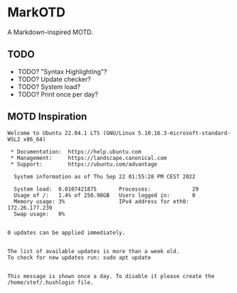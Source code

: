 # MarkOTD

A Markdown-inspired MOTD.

## TODO

- TODO? "Syntax Highlighting"?
- TODO? Update checker?
- TODO? System load?
- TODO? Print once per day?

## MOTD Inspiration

```_
Welcome to Ubuntu 22.04.1 LTS (GNU/Linux 5.10.16.3-microsoft-standard-WSL2 x86_64)

 * Documentation:  https://help.ubuntu.com
 * Management:     https://landscape.canonical.com
 * Support:        https://ubuntu.com/advantage

  System information as of Thu Sep 22 01:55:28 PM CEST 2022

  System load:  0.0107421875       Processes:             29
  Usage of /:   1.4% of 250.98GB   Users logged in:       0
  Memory usage: 3%                 IPv4 address for eth0: 172.26.177.239
  Swap usage:   0%


0 updates can be applied immediately.


The list of available updates is more than a week old.
To check for new updates run: sudo apt update


This message is shown once a day. To disable it please create the
/home/stef/.hushlogin file.
```
